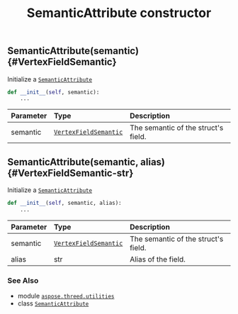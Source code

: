 ﻿---
title: SemanticAttribute constructor
second_title: Aspose.3D for Python via .NET API References
description: 
type: docs
weight: 10
url: /python-net/aspose.threed.utilities/semanticattribute/__init__/
is_root: false
---

## SemanticAttribute(semantic) {#VertexFieldSemantic}

Initialize a [`SemanticAttribute`](/3d/python-net/aspose.threed.utilities/semanticattribute)



```python
def __init__(self, semantic):
    ...
```


| Parameter | Type | Description |
| :- | :- | :- |
| semantic | [`VertexFieldSemantic`](/3d/python-net/aspose.threed.utilities/vertexfieldsemantic) | The semantic of the struct's field. |


## SemanticAttribute(semantic, alias) {#VertexFieldSemantic-str}

Initialize a [`SemanticAttribute`](/3d/python-net/aspose.threed.utilities/semanticattribute)



```python
def __init__(self, semantic, alias):
    ...
```


| Parameter | Type | Description |
| :- | :- | :- |
| semantic | [`VertexFieldSemantic`](/3d/python-net/aspose.threed.utilities/vertexfieldsemantic) | The semantic of the struct's field. |
| alias | str | Alias of the field. |



### See Also
* module [`aspose.threed.utilities`](../../)
* class [`SemanticAttribute`](/3d/python-net/aspose.threed.utilities/semanticattribute)
